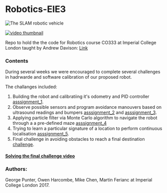 # Robotics-EIE3

![The SLAM robotic vehicle](https://image.ibb.co/mbeuhJ/slam_robot.jpg)



[![video thumbnail](https://img.youtube.com/vi/ENcUDl_qaL4/0.jpg)](https://youtu.be/ENcUDl_qaL4)

Repo to hold the the code for Robotics course CO333 at Imperial College London taught by Andrew Davison: [Link](https://www.doc.ic.ac.uk/~ajd/Robotics/)

### Contents

During several weeks we were encouraged to complete several challenges in hadrwarde and software calibration of our proposed robot.

The challanges included:

1. Building the robot and calibratiing it's odometry and PID controller [asssignment_1](/assignment_1).
2. Observe possible sensors and program avoidance manouvers based on ultrasound readings and bumpers [asssignment_2](/assignment_2) and [asssignment_3](/assignment_3).
3. Applying particle filter via Monte Carlo algorithm to navigate the robot through a a pre-defined maze [asssignment_4](/assignment_4)
4. Trying to learn a particular signature of a location to perform continuous localisation [asssignment_5](/assignment_5).
5. Final challenge in avoiding obstacles to reach a final destination [challenge](/challenge).

#### [Solving the final challenge video](https://www.youtube.com/watch?v=ENcUDl_qaL4)

### Authors:
George Punter, Owen Harcombe, Mike Chen, Martin Ferianc at Imperial College London 2017.
